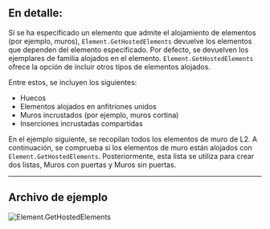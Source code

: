 ## En detalle:
Si se ha especificado un elemento que admite el alojamiento de elementos (por ejemplo, muros), `Element.GetHostedElements` devuelve los elementos que dependen del elemento especificado. Por defecto, se devuelven los ejemplares de familia alojados en el elemento. `Element.GetHostedElements` ofrece la opción de incluir otros tipos de elementos alojados.

Entre estos, se incluyen los siguientes:
- Huecos
- Elementos alojados en anfitriones unidos
- Muros incrustados (por ejemplo, muros cortina)
- Inserciones incrustadas compartidas

En el ejemplo siguiente, se recopilan todos los elementos de muro de L2. A continuación, se comprueba si los elementos de muro están alojados con `Element.GetHostedElements`. Posteriormente, esta lista se utiliza para crear dos listas, Muros con puertas y Muros sin puertas.
___
## Archivo de ejemplo

![Element.GetHostedElements](./Revit.Elements.Element.GetHostedElements_img.jpg)
